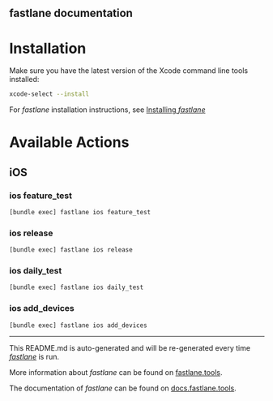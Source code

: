 fastlane documentation
----

# Installation

Make sure you have the latest version of the Xcode command line tools installed:

```sh
xcode-select --install
```

For _fastlane_ installation instructions, see [Installing _fastlane_](https://docs.fastlane.tools/#installing-fastlane)

# Available Actions

## iOS

### ios feature_test

```sh
[bundle exec] fastlane ios feature_test
```



### ios release

```sh
[bundle exec] fastlane ios release
```



### ios daily_test

```sh
[bundle exec] fastlane ios daily_test
```



### ios add_devices

```sh
[bundle exec] fastlane ios add_devices
```



----

This README.md is auto-generated and will be re-generated every time [_fastlane_](https://fastlane.tools) is run.

More information about _fastlane_ can be found on [fastlane.tools](https://fastlane.tools).

The documentation of _fastlane_ can be found on [docs.fastlane.tools](https://docs.fastlane.tools).
